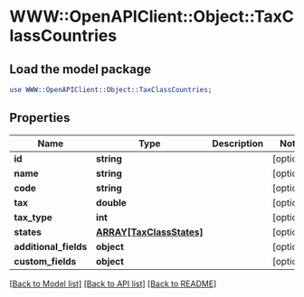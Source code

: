 # WWW::OpenAPIClient::Object::TaxClassCountries

## Load the model package
```perl
use WWW::OpenAPIClient::Object::TaxClassCountries;
```

## Properties
Name | Type | Description | Notes
------------ | ------------- | ------------- | -------------
**id** | **string** |  | [optional] 
**name** | **string** |  | [optional] 
**code** | **string** |  | [optional] 
**tax** | **double** |  | [optional] 
**tax_type** | **int** |  | [optional] 
**states** | [**ARRAY[TaxClassStates]**](TaxClassStates.md) |  | [optional] 
**additional_fields** | **object** |  | [optional] 
**custom_fields** | **object** |  | [optional] 

[[Back to Model list]](../README.md#documentation-for-models) [[Back to API list]](../README.md#documentation-for-api-endpoints) [[Back to README]](../README.md)


